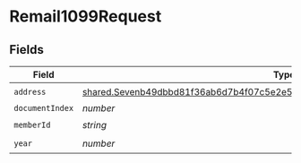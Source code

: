 # Remail1099Request


## Fields

| Field                                                                                                                                                                             | Type                                                                                                                                                                              | Required                                                                                                                                                                          | Description                                                                                                                                                                       |
| --------------------------------------------------------------------------------------------------------------------------------------------------------------------------------- | --------------------------------------------------------------------------------------------------------------------------------------------------------------------------------- | --------------------------------------------------------------------------------------------------------------------------------------------------------------------------------- | --------------------------------------------------------------------------------------------------------------------------------------------------------------------------------- |
| `address`                                                                                                                                                                         | [shared.Sevenb49dbbd81f36ab6d7b4f07c5e2e53f40e36eb7b83d1488f379e993b830eec56](../../../sdk/models/shared/sevenb49dbbd81f36ab6d7b4f07c5e2e53f40e36eb7b83d1488f379e993b830eec56.md) | :heavy_check_mark:                                                                                                                                                                | N/A                                                                                                                                                                               |
| `documentIndex`                                                                                                                                                                   | *number*                                                                                                                                                                          | :heavy_minus_sign:                                                                                                                                                                | N/A                                                                                                                                                                               |
| `memberId`                                                                                                                                                                        | *string*                                                                                                                                                                          | :heavy_check_mark:                                                                                                                                                                | N/A                                                                                                                                                                               |
| `year`                                                                                                                                                                            | *number*                                                                                                                                                                          | :heavy_check_mark:                                                                                                                                                                | N/A                                                                                                                                                                               |